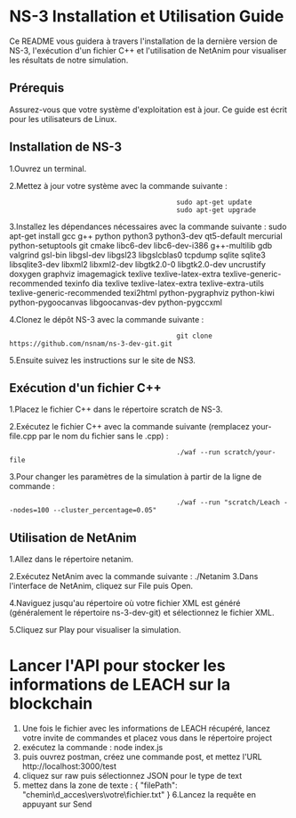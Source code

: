 # NS-3 Installation et Utilisation Guide
Ce README vous guidera à travers l'installation de la dernière version de NS-3, l'exécution d'un fichier C++ et l'utilisation de NetAnim pour visualiser les résultats de notre simulation.

## Prérequis
Assurez-vous que votre système d'exploitation est à jour. Ce guide est écrit pour les utilisateurs de Linux.

## Installation de NS-3
1.Ouvrez un terminal.

2.Mettez à jour votre système avec la commande suivante :

                                              sudo apt-get update
                                              sudo apt-get upgrade
                                              
3.Installez les dépendances nécessaires avec la commande suivante :
                                              sudo apt-get install gcc g++ python python3 python3-dev qt5-default mercurial python-setuptools git cmake libc6-dev libc6-dev-i386 g++-multilib gdb valgrind gsl-bin libgsl-dev libgsl23 libgslcblas0 tcpdump sqlite sqlite3 libsqlite3-dev libxml2 libxml2-dev libgtk2.0-0 libgtk2.0-dev uncrustify doxygen graphviz imagemagick texlive texlive-latex-extra texlive-generic-recommended texinfo dia texlive texlive-latex-extra texlive-extra-utils texlive-generic-recommended texi2html python-pygraphviz python-kiwi python-pygoocanvas libgoocanvas-dev python-pygccxml

4.Clonez le dépôt NS-3 avec la commande suivante :

                                              git clone https://github.com/nsnam/ns-3-dev-git.git
                                              
5.Ensuite suivez les instructions sur le site de NS3.

## Exécution d'un fichier C++
1.Placez le fichier C++ dans le répertoire scratch de NS-3.

2.Exécutez le fichier C++ avec la commande suivante (remplacez your-file.cpp par le nom du fichier sans le .cpp) :

                                              ./waf --run scratch/your-file

3.Pour changer les paramètres de la simulation à partir de la ligne de commande :

                                              ./waf --run "scratch/Leach --nodes=100 --cluster_percentage=0.05"

## Utilisation de NetAnim
1.Allez dans le répertoire netanim.

2.Exécutez NetAnim avec la commande suivante :
                                              ./Netanim
3.Dans l'interface de NetAnim, cliquez sur File puis Open.

4.Naviguez jusqu'au répertoire où votre fichier XML est généré (généralement le répertoire ns-3-dev-git) et sélectionnez le fichier XML.

5.Cliquez sur Play pour visualiser la simulation.

# Lancer l'API pour stocker les informations de LEACH sur la blockchain
1. Une fois le fichier avec les informations de LEACH récupéré, lancez votre invite de commandes et placez vous dans le répertoire project
2. exécutez la commande : node index.js
3. puis ouvrez postman, créez une commande post, et mettez l'URL http://localhost:3000/test
4. cliquez sur raw puis sélectionnez JSON pour le type de text
5. mettez dans la zone de texte :
{
  "filePath": "chemin\\d_acces\\vers\\votre\\fichier.txt"
}
6.Lancez la requête en appuyant sur Send
